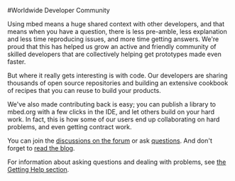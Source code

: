 #Worldwide Developer Community

Using mbed means a huge shared context with other developers, and that means when you have a question, there is less pre-amble, less explanation and less time reproducing issues, and more time getting answers. We're proud that this has helped us grow an active and friendly community of skilled developers that are collectively helping get prototypes made even faster.

But where it really gets interesting is with code. Our developers are sharing thousands of open source repositories and building an extensive cookbook of recipes that you can reuse to build your products.

We've also made contributing back is easy; you can publish a library to mbed.org with a few clicks in the IDE, and let others build on your hard work. In fact, this is how some of our users end up collaborating on hard problems, and even getting contract work.

You can join the [discussions on the forum](http://developer.mbed.org/forum/) or ask [questions](http://developer.mbed.org/questions/). And don't forget to [read the blog](http://developer.mbed.org/blog/).

For information about asking questions and dealing with problems, see [the Getting Help section](/4_Community/2_Questions/).
